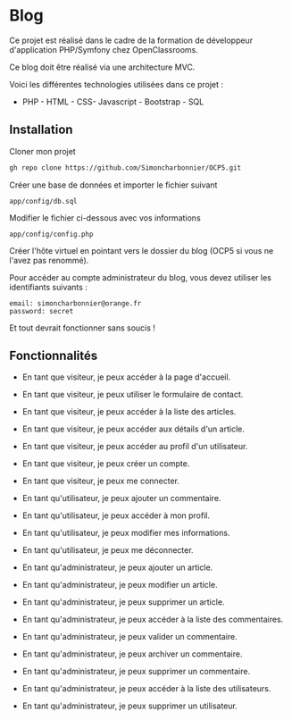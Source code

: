 
# Blog

Ce projet est réalisé dans le cadre de la formation de développeur d'application PHP/Symfony chez OpenClassrooms.

Ce blog doit être réalisé via une architecture MVC.

Voici les différentes technologies utilisées dans ce projet :
- PHP - HTML - CSS- Javascript - Bootstrap - SQL


## Installation

Cloner mon projet

```bash
gh repo clone https://github.com/Simoncharbonnier/OCP5.git
```

Créer une base de données et importer le fichier suivant

```
app/config/db.sql
```

Modifier le fichier ci-dessous avec vos informations

```
app/config/config.php
```

Créer l'hôte virtuel en pointant vers le dossier du blog (OCP5 si vous ne l'avez pas renommé).

Pour accéder au compte administrateur du blog, vous devez utiliser les identifiants suivants :

```
email: simoncharbonnier@orange.fr
password: secret
```

Et tout devrait fonctionner sans soucis !

## Fonctionnalités

- En tant que visiteur, je peux accéder à la page d'accueil.
- En tant que visiteur, je peux utiliser le formulaire de contact.
- En tant que visiteur, je peux accéder à la liste des articles.
- En tant que visiteur, je peux accéder aux détails d'un article.
- En tant que visiteur, je peux accéder au profil d'un utilisateur.
- En tant que visiteur, je peux créer un compte.
- En tant que visiteur, je peux me connecter.

- En tant qu'utilisateur, je peux ajouter un commentaire.
- En tant qu'utilisateur, je peux accéder à mon profil.
- En tant qu'utilisateur, je peux modifier mes informations.
- En tant qu'utilisateur, je peux me déconnecter.

- En tant qu'administrateur, je peux ajouter un article.
- En tant qu'administrateur, je peux modifier un article.
- En tant qu'administrateur, je peux supprimer un article.
- En tant qu'administrateur, je peux accéder à la liste des commentaires.
- En tant qu'administrateur, je peux valider un commentaire.
- En tant qu'administrateur, je peux archiver un commentaire.
- En tant qu'administrateur, je peux supprimer un commentaire.
- En tant qu'administrateur, je peux accéder à la liste des utilisateurs.
- En tant qu'administrateur, je peux supprimer un utilisateur.
